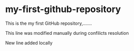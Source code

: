 # my-first-github-repository
This is the my first GitHub repository,.......

This line was modified manually during confilicts resolution

New line added locally